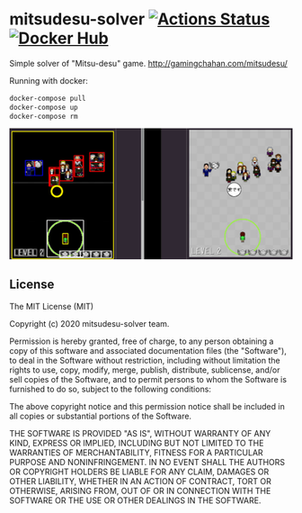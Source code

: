 # mitsudesu-solver [![Actions Status](https://github.com/naruhito/mitsudesu-solver/workflows/dockerhub/badge.svg)](https://github.com/naruhito/mitsudesu-solver/actions) [![Docker Hub](https://images.microbadger.com/badges/version/naruhito/mitsudesu-solver.svg)](https://hub.docker.com/r/naruhito/mitsudesu-solver)

Simple solver of "Mitsu-desu" game. http://gamingchahan.com/mitsudesu/

Running with docker:

```
docker-compose pull
docker-compose up
docker-compose rm
```

![Level2](images/level2.png)

## License

The MIT License (MIT)

Copyright (c) 2020 mitsudesu-solver team.

Permission is hereby granted, free of charge, to any person obtaining a copy
of this software and associated documentation files (the "Software"), to deal
in the Software without restriction, including without limitation the rights
to use, copy, modify, merge, publish, distribute, sublicense, and/or sell
copies of the Software, and to permit persons to whom the Software is
furnished to do so, subject to the following conditions:

The above copyright notice and this permission notice shall be included in all
copies or substantial portions of the Software.

THE SOFTWARE IS PROVIDED "AS IS", WITHOUT WARRANTY OF ANY KIND, EXPRESS OR
IMPLIED, INCLUDING BUT NOT LIMITED TO THE WARRANTIES OF MERCHANTABILITY,
FITNESS FOR A PARTICULAR PURPOSE AND NONINFRINGEMENT. IN NO EVENT SHALL THE
AUTHORS OR COPYRIGHT HOLDERS BE LIABLE FOR ANY CLAIM, DAMAGES OR OTHER
LIABILITY, WHETHER IN AN ACTION OF CONTRACT, TORT OR OTHERWISE, ARISING FROM,
OUT OF OR IN CONNECTION WITH THE SOFTWARE OR THE USE OR OTHER DEALINGS IN THE
SOFTWARE.
